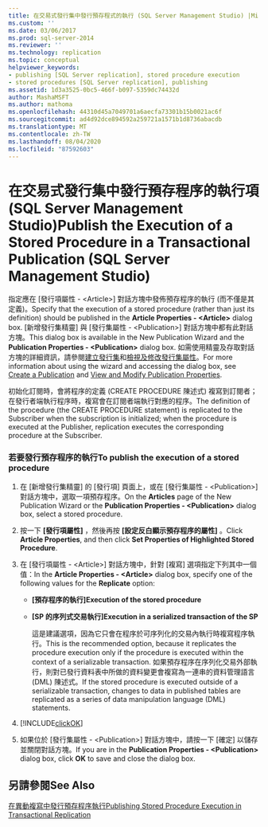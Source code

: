 ```yaml
---
title: 在交易式發行集中發行預存程式的執行 (SQL Server Management Studio) |Microsoft Docs
ms.custom: ''
ms.date: 03/06/2017
ms.prod: sql-server-2014
ms.reviewer: ''
ms.technology: replication
ms.topic: conceptual
helpviewer_keywords:
- publishing [SQL Server replication], stored procedure execution
- stored procedures [SQL Server replication], publishing
ms.assetid: 1d3a3525-0bc5-466f-b097-5359dc74432d
author: MashaMSFT
ms.author: mathoma
ms.openlocfilehash: 44310d45a7049701a6aecfa73301b15b0021ac6f
ms.sourcegitcommit: ad4d92dce894592a259721a1571b1d8736abacdb
ms.translationtype: MT
ms.contentlocale: zh-TW
ms.lasthandoff: 08/04/2020
ms.locfileid: "87592603"
---
```

# <a name="publish-the-execution-of-a-stored-procedure-in-a-transactional-publication-sql-server-management-studio"></a><span data-ttu-id="79e91-102">在交易式發行集中發行預存程序的執行項 (SQL Server Management Studio)</span><span class="sxs-lookup"><span data-stu-id="79e91-102">Publish the Execution of a Stored Procedure in a Transactional Publication (SQL Server Management Studio)</span></span>
  <span data-ttu-id="79e91-103">指定應在 [發行項屬性 - \<Article>] 對話方塊中發佈預存程序的執行 (而不僅是其定義)。</span><span class="sxs-lookup"><span data-stu-id="79e91-103">Specify that the execution of a stored procedure (rather than just its definition) should be published in the **Article Properties - \<Article>** dialog box.</span></span> <span data-ttu-id="79e91-104">[新增發行集精靈] 與 [發行集屬性 - \<Publication>] 對話方塊中都有此對話方塊。</span><span class="sxs-lookup"><span data-stu-id="79e91-104">This dialog box is available in the New Publication Wizard and the **Publication Properties - \<Publication>** dialog box.</span></span> <span data-ttu-id="79e91-105">如需使用精靈及存取對話方塊的詳細資訊，請參閱[建立發行集](create-a-publication.md)和[檢視及修改發行集屬性](view-and-modify-publication-properties.md)。</span><span class="sxs-lookup"><span data-stu-id="79e91-105">For more information about using the wizard and accessing the dialog box, see [Create a Publication](create-a-publication.md) and [View and Modify Publication Properties](view-and-modify-publication-properties.md).</span></span>  
  
 <span data-ttu-id="79e91-106">初始化訂閱時，會將程序的定義 (CREATE PROCEDURE 陳述式) 複寫到訂閱者；在發行者端執行程序時，複寫會在訂閱者端執行對應的程序。</span><span class="sxs-lookup"><span data-stu-id="79e91-106">The definition of the procedure (the CREATE PROCEDURE statement) is replicated to the Subscriber when the subscription is initialized; when the procedure is executed at the Publisher, replication executes the corresponding procedure at the Subscriber.</span></span>  
  
### <a name="to-publish-the-execution-of-a-stored-procedure"></a><span data-ttu-id="79e91-107">若要發行預存程序的執行</span><span class="sxs-lookup"><span data-stu-id="79e91-107">To publish the execution of a stored procedure</span></span>  
  
1.  <span data-ttu-id="79e91-108">在 [新增發行集精靈] 的 [發行項] 頁面上，或在 [發行集屬性 - \<Publication>] 對話方塊中，選取一項預存程序。</span><span class="sxs-lookup"><span data-stu-id="79e91-108">On the **Articles** page of the New Publication Wizard or the **Publication Properties - \<Publication>** dialog box, select a stored procedure.</span></span>  
  
2.  <span data-ttu-id="79e91-109">按一下 **[發行項屬性]** ，然後再按 **[設定反白顯示預存程序的屬性]** 。</span><span class="sxs-lookup"><span data-stu-id="79e91-109">Click **Article Properties**, and then click **Set Properties of Highlighted Stored Procedure**.</span></span>  
  
3.  <span data-ttu-id="79e91-110">在 [發行項屬性 - \<Article>] 對話方塊中，針對 [複寫] 選項指定下列其中一個值：</span><span class="sxs-lookup"><span data-stu-id="79e91-110">In the **Article Properties - \<Article>** dialog box, specify one of the following values for the **Replicate** option:</span></span>  
  
    -   <span data-ttu-id="79e91-111">**[預存程序的執行]**</span><span class="sxs-lookup"><span data-stu-id="79e91-111">**Execution of the stored procedure**</span></span>  
  
    -   <span data-ttu-id="79e91-112">**[SP 的序列式交易執行]**</span><span class="sxs-lookup"><span data-stu-id="79e91-112">**Execution in a serialized transaction of the SP**</span></span>  
  
         <span data-ttu-id="79e91-113">這是建議選項，因為它只會在程序於可序列化的交易內執行時複寫程序執行。</span><span class="sxs-lookup"><span data-stu-id="79e91-113">This is the recommended option, because it replicates the procedure execution only if the procedure is executed within the context of a serializable transaction.</span></span> <span data-ttu-id="79e91-114">如果預存程序在序列化交易外部執行，則對已發行資料表中所做的資料變更會複寫為一連串的資料管理語言 (DML) 陳述式。</span><span class="sxs-lookup"><span data-stu-id="79e91-114">If the stored procedure is executed outside of a serializable transaction, changes to data in published tables are replicated as a series of data manipulation language (DML) statements.</span></span>  
  
4.  [!INCLUDE[clickOK](../../../includes/clickok-md.md)]  
  
5.  <span data-ttu-id="79e91-115">如果位於 [發行集屬性 - \<Publication>] 對話方塊中，請按一下 [確定] 以儲存並關閉對話方塊。</span><span class="sxs-lookup"><span data-stu-id="79e91-115">If you are in the **Publication Properties - \<Publication>** dialog box, click **OK** to save and close the dialog box.</span></span>  
  
## <a name="see-also"></a><span data-ttu-id="79e91-116">另請參閱</span><span class="sxs-lookup"><span data-stu-id="79e91-116">See Also</span></span>  
 [<span data-ttu-id="79e91-117">在異動複寫中發行預存程序執行</span><span class="sxs-lookup"><span data-stu-id="79e91-117">Publishing Stored Procedure Execution in Transactional Replication</span></span>](../transactional/publishing-stored-procedure-execution-in-transactional-replication.md)  
  
  
